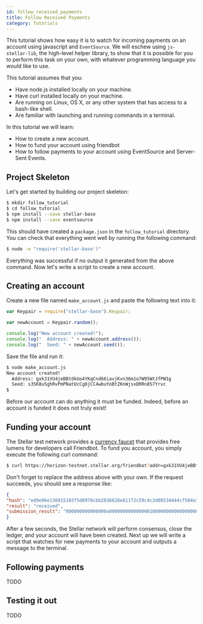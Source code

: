 ```yaml
---
id: follow_received_payments
title: Follow Received Payments
category: Tutorials
---
```


This tutorial shows how easy it is to watch for incoming payments on an account
using javascript and `EventSource`.  We will eschew using `js-stellar-lib`, the
high-level helper library, to show that it is possible for you to perform this
task on your own, with whatever programming language you would like to use.

This tutorial assumes that you:

- Have node.js installed locally on your machine.
- Have curl installed locally on your machine.
- Are running on Linux, OS X, or any other system that has access to a bash-like
  shell.
- Are familiar with launching and running commands in a terminal.

In this tutorial we will learn:

- How to create a new account.
- How to fund your account using friendbot
- How to follow payments to your account using EventSource and Server-Sent Events.

## Project Skeleton

Let's get started by building our project skeleton:

```bash
$ mkdir follow_tutorial
$ cd follow_tutorial
$ npm install --save stellar-base
$ npm install --save eventsource
```

This should have created a `package.json` in the `follow_tutorial` directory.
You can check that everything went well by running the following command:

```bash
$ node -e "require('stellar-base')"
```

Everything was successful if no output it generated from the above command.  Now
let's write a script to create a new account.

## Creating an account

Create a new file named `make_account.js` and paste the following text into it:

```javascript
var Keypair = require("stellar-base").Keypair;

var newAccount = Keypair.random();

console.log("New account created!");
console.log("  Address: " + newAccount.address());
console.log("  Seed: " + newAccount.seed());
```

Save the file and run it:

```bash
$ node make_account.js
New account created!
  Address: gxk31VU4jeBBtdkUo4YKqCnd66iavjKvn36m1o7W95WtJfPW1g
  Seed: s3SK8u5ghRvPmPNatUcCg8jCC4wbuYoBtZKnWjsxDRRn857Yrvc
$
```

Before our account can do anything it must be funded.  Indeed, before an account
is funded it does not truly exist!

## Funding your account

The Stellar test network provides a
[currency faucet](http://en.wikipedia.org/wiki/Bitcoin_faucet) that provides
free lumens for developers call Friendbot.  To fund you account, you simply
execute the following curl command:

```bash
$ curl https://horizon-testnet.stellar.org/friendbot?addr=gxk31VU4jeBBtdkUo4YKqCnd66iavjKvn36m1o7W95WtJfPW1g
```

Don't forget to replace the address above with your own.  If the request
succeeds, you should see a response like:

```json
{
"hash": "ed9e96e136915103f5d8978cbb2036628e811f2c59c4c3d88534444cf504e360",
"result": "received",
"submission_result": "000000000000000a0000000000000001000000000000000000000000"
}
```

After a few seconds, the Stellar network will perform consensus, close the
ledger, and your account will have been created.  Next up we will write a script
that watches for new payments to your account and outputs a message to the
terminal.

## Following payments

TODO

## Testing it out

TODO
